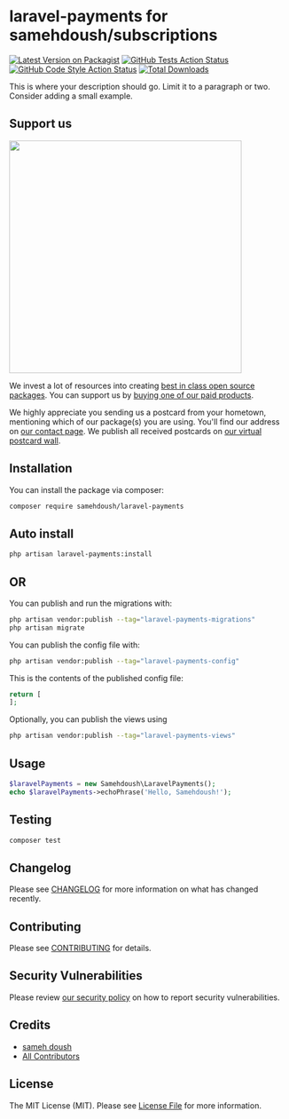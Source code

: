 #  laravel-payments for samehdoush/subscriptions

[![Latest Version on Packagist](https://img.shields.io/packagist/v/samehdoush/laravel-payments.svg?style=flat-square)](https://packagist.org/packages/samehdoush/laravel-payments)
[![GitHub Tests Action Status](https://img.shields.io/github/actions/workflow/status/samehdoush/laravel-payments/run-tests.yml?branch=main&label=tests&style=flat-square)](https://github.com/samehdoush/laravel-payments/actions?query=workflow%3Arun-tests+branch%3Amain)
[![GitHub Code Style Action Status](https://img.shields.io/github/actions/workflow/status/samehdoush/laravel-payments/fix-php-code-style-issues.yml?branch=main&label=code%20style&style=flat-square)](https://github.com/samehdoush/laravel-payments/actions?query=workflow%3A"Fix+PHP+code+style+issues"+branch%3Amain)
[![Total Downloads](https://img.shields.io/packagist/dt/samehdoush/laravel-payments.svg?style=flat-square)](https://packagist.org/packages/samehdoush/laravel-payments)

This is where your description should go. Limit it to a paragraph or two. Consider adding a small example.

## Support us

[<img src="https://github-ads.s3.eu-central-1.amazonaws.com/laravel_payments.jpg?t=1" width="419px" />](https://spatie.be/github-ad-click/laravel_payments)

We invest a lot of resources into creating [best in class open source packages](https://spatie.be/open-source). You can support us by [buying one of our paid products](https://spatie.be/open-source/support-us).

We highly appreciate you sending us a postcard from your hometown, mentioning which of our package(s) you are using. You'll find our address on [our contact page](https://spatie.be/about-us). We publish all received postcards on [our virtual postcard wall](https://spatie.be/open-source/postcards).

## Installation

You can install the package via composer:

```bash
composer require samehdoush/laravel-payments
```

## Auto install
```bash
php artisan laravel-payments:install
```
## OR 
You can publish and run the migrations with:

```bash
php artisan vendor:publish --tag="laravel-payments-migrations"
php artisan migrate
```

You can publish the config file with:

```bash
php artisan vendor:publish --tag="laravel-payments-config"
```

This is the contents of the published config file:

```php
return [
];
```

Optionally, you can publish the views using

```bash
php artisan vendor:publish --tag="laravel-payments-views"
```

## Usage

```php
$laravelPayments = new Samehdoush\LaravelPayments();
echo $laravelPayments->echoPhrase('Hello, Samehdoush!');
```

## Testing

```bash
composer test
```

## Changelog

Please see [CHANGELOG](CHANGELOG.md) for more information on what has changed recently.

## Contributing

Please see [CONTRIBUTING](CONTRIBUTING.md) for details.

## Security Vulnerabilities

Please review [our security policy](../../security/policy) on how to report security vulnerabilities.

## Credits

- [sameh doush](https://github.com/samehdoush)
- [All Contributors](../../contributors)

## License

The MIT License (MIT). Please see [License File](LICENSE.md) for more information.
